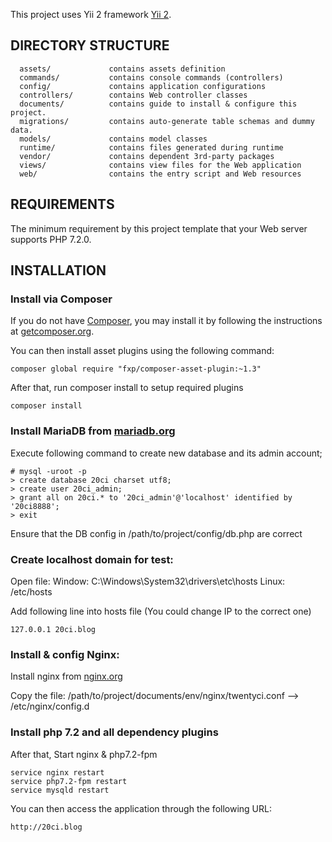 This project uses Yii 2 framework [Yii 2](http://www.yiiframework.com/).

DIRECTORY STRUCTURE
-------------------

      assets/             contains assets definition
      commands/           contains console commands (controllers)
      config/             contains application configurations
      controllers/        contains Web controller classes
      documents/          contains guide to install & configure this project.
      migrations/         contains auto-generate table schemas and dummy data.
      models/             contains model classes
      runtime/            contains files generated during runtime
      vendor/             contains dependent 3rd-party packages
      views/              contains view files for the Web application
      web/                contains the entry script and Web resources



REQUIREMENTS
------------

The minimum requirement by this project template that your Web server supports PHP 7.2.0.


INSTALLATION
------------

### Install via Composer

If you do not have [Composer](http://getcomposer.org/), you may install it by following the instructions
at [getcomposer.org](http://getcomposer.org/doc/00-intro.md#installation-nix).

You can then install asset plugins using the following command:

~~~
composer global require "fxp/composer-asset-plugin:~1.3"
~~~

After that, run composer install to setup required plugins

~~~
composer install
~~~


### Install MariaDB from [mariadb.org](http://mariadb.org)

Execute following command to create new database and its admin account;
~~~
# mysql -uroot -p
> create database 20ci charset utf8;
> create user 20ci_admin;
> grant all on 20ci.* to '20ci_admin'@'localhost' identified by '20ci8888';
> exit
~~~

Ensure that the DB config in /path/to/project/config/db.php are correct


### Create localhost domain for test:

Open file: 
    Window: C:\Windows\System32\drivers\etc\hosts
    Linux: /etc/hosts

Add following line into hosts file (You could change IP to the correct one)
~~~
127.0.0.1 20ci.blog
~~~


### Install & config Nginx:

Install nginx from [nginx.org](http://nginx.org)

Copy the file: /path/to/project/documents/env/nginx/twentyci.conf --> /etc/nginx/config.d


### Install php 7.2 and all dependency plugins

After that, Start nginx & php7.2-fpm

~~~
service nginx restart
service php7.2-fpm restart
service mysqld restart
~~~

You can then access the application through the following URL:

~~~
http://20ci.blog
~~~
